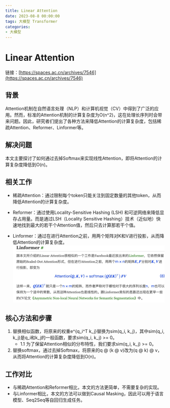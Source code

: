 ```yaml
---
title: Linear Attention
date: 2023-08-8 00:00:00
tags: 大模型 Transformer
categories:
- 大模型
---
```

# Linear Attention
链接：[https://spaces.ac.cn/archives/7546](https://spaces.ac.cn/archives/7546)

## 背景
Attention机制在自然语言处理（NLP）和计算机视觉（CV）中得到了广泛的应用。然而，标准的Attention机制的计算复杂度为O(n^2)，这在处理长序列时会带来问题。因此，研究者们提出了各种方法来降低Attention的计算复杂度，包括稀疏Attention、Reformer、Linformer等。

## 解决问题
本文主要探讨了如何通过去掉Softmax来实现线性Attention，即将Attention的计算复杂度降低到O(n)。
<!-- more -->
## 相关工作
- 稀疏Attention：通过限制每个token只能关注到固定数量的其他token，从而降低Attention的计算复杂度。
- Reformer：通过使用Locality-Sensitive Hashing (LSH) 和可逆网络来降低显存占用量。而是通过LSH（Locality Sensitive Hashing）技术（近似地）快速地找到最大的若干个Attention值，然后只去计算那若干个值。

- Linformer：通过在进行Attention之前，用两个矩阵对K和V进行投影，从而降低Attention的计算复杂度。
![](media/16900528123303/16900541407020.jpg)

## 核心方法和步骤
1. 替换相似函数，将原来的权重e^{q_i^T k_j}替换为sim(q_i, k_j)，其中sim(q_i, k_j)是q_i和k_j的一般函数，要求sim(q_i, k_j) >= 0。
    - 1.1 为了保留Attention相似的分布特性，我们要求sim(q_i, k_j) >= 0。
2. 替换softmax，通过去掉Softmax，将原来的q @ (k @ v)改为(q @ k) @ v，从而将Attention的计算复杂度降低到O(n)。

## 工作对比
- 与稀疏Attention和Reformer相比，本文的方法更简单，不需要复杂的实现。
- 与Linformer相比，本文的方法可以做到Causal Masking，因此可以用于语言模型、Seq2Seq等自回归生成任务。

